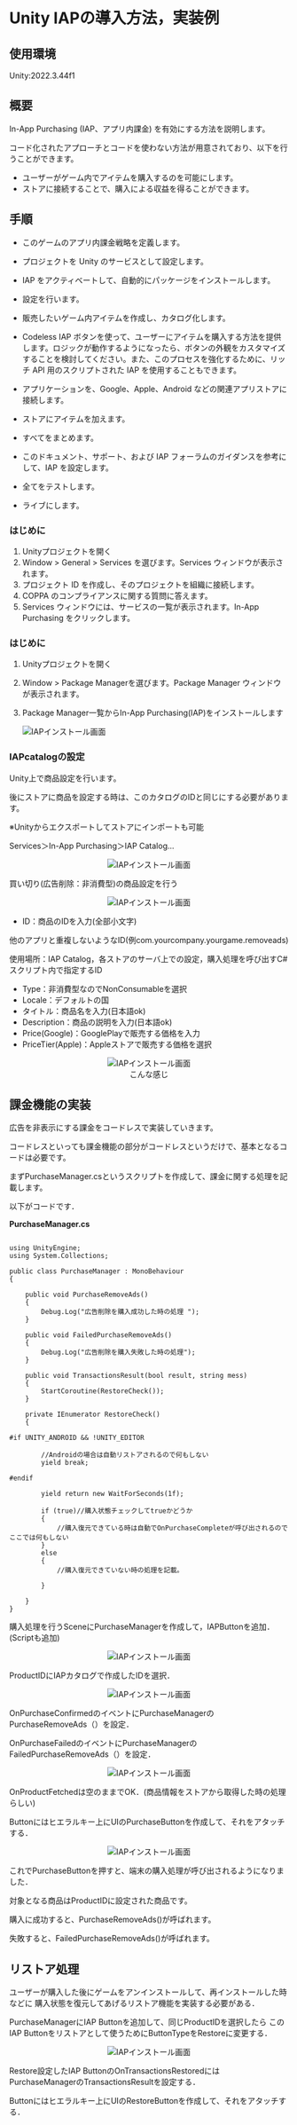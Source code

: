 # Unity IAPの導入方法，実装例<p>
## 使用環境
Unity:2022.3.44f1

## 概要
In-App Purchasing (IAP、アプリ内課金) を有効にする方法を説明します。<p>
コード化されたアプローチとコードを使わない方法が用意されており、以下を行うことができます。 
- ユーザーがゲーム内でアイテムを購入するのを可能にします。 
- ストアに接続することで、購入による収益を得ることができます。<p>

## 手順
- このゲームのアプリ内課金戦略を定義します。

- プロジェクトを Unity のサービスとして設定します。

- IAP をアクティベートして、自動的にパッケージをインストールします。

- 設定を行います。

- 販売したいゲーム内アイテムを作成し、カタログ化します。

- Codeless IAP ボタンを使って、ユーザーにアイテムを購入する方法を提供します。ロジックが動作するようになったら、ボタンの外観をカスタマイズすることを検討してください。また、このプロセスを強化するために、リッチ API 用のスクリプトされた IAP を使用することもできます。

- アプリケーションを、Google、Apple、Android などの関連アプリストアに接続します。

- ストアにアイテムを加えます。

- すべてをまとめます。

- このドキュメント、サポート、および IAP フォーラムのガイダンスを参考にして、IAP を設定します。
- 全てをテストします。
- ライブにします。

### はじめに
1. Unityプロジェクトを開く
2. Window > General > Services を選びます。Services ウィンドウが表示されます。
3. プロジェクト ID を作成し、そのプロジェクトを組織に接続します。
4. COPPA のコンプライアンスに関する質問に答えます。
5. Services ウィンドウには、サービスの一覧が表示されます。In-App Purchasing をクリックします。


### はじめに
1. Unityプロジェクトを開く
2. Window > Package Managerを選びます。Package Manager ウィンドウが表示されます。
3. Package Manager一覧からIn-App Purchasing(IAP)をインストールします

    ![IAPインストール画面](images/unity2.png)

### IAPcatalogの設定
Unity上で商品設定を行います。

後にストアに商品を設定する時は、このカタログのIDと同じにする必要があります。

※Unityからエクスポートしてストアにインポートも可能

Services＞In-App Purchasing＞IAP Catalog...

<div align="center">
  <img src="images/unity3.png" alt="IAPインストール画面">
</div>

買い切り(広告削除：非消費型)の商品設定を行う

<div align="center">
  <img src="images/unity4.png" alt="IAPインストール画面">
</div>

- ID：商品のIDを入力(全部小文字)

他のアプリと重複しないようなID(例com.yourcompany.yourgame.removeads)

使用場所：IAP Catalog，各ストアのサーバ上での設定，購入処理を呼び出すC#スクリプト内で指定するID

- Type：非消費型なのでNonConsumableを選択
- Locale：デフォルトの国
- タイトル：商品名を入力(日本語ok)
- Description：商品の説明を入力(日本語ok)
- Price(Google)：GooglePlayで販売する価格を入力
- PriceTier(Apple)：Appleストアで販売する価格を選択

<div align="center">
  <img src="images/unity5.png" alt="IAPインストール画面">
</div>

<div align="center">
    <a>こんな感じ</a>
</div>

## 課金機能の実装

広告を非表示にする課金をコードレスで実装していきます。

コードレスといっても課金機能の部分がコードレスというだけで、基本となるコードは必要です。

まずPurchaseManager.csというスクリプトを作成して、課金に関する処理を記載します。

以下がコードです．

**PurchaseManager.cs**
~~~

using UnityEngine;
using System.Collections;

public class PurchaseManager : MonoBehaviour
{

    public void PurchaseRemoveAds()
    {
        Debug.Log("広告削除を購入成功した時の処理 ");
    }

    public void FailedPurchaseRemoveAds()
    {
        Debug.Log("広告削除を購入失敗した時の処理");
    }

    public void TransactionsResult(bool result, string mess)
    {
        StartCoroutine(RestoreCheck());
    }

    private IEnumerator RestoreCheck()
    {

#if UNITY_ANDROID && !UNITY_EDITOR

        //Androidの場合は自動リストアされるので何もしない
        yield break;

#endif

        yield return new WaitForSeconds(1f);

        if (true)//購入状態チェックしてtrueかどうか
        {
            //購入復元できている時は自動でOnPurchaseCompleteが呼び出されるのでここでは何もしない
        }
        else
        {
            //購入復元できていない時の処理を記載。

        }

    }
}

~~~

購入処理を行うSceneにPurchaseManagerを作成して，IAPButtonを追加．(Scriptも追加)

<div align="center">
  <img src="images/unity6.png" alt="IAPインストール画面">
</div>

ProductIDにIAPカタログで作成したIDを選択．

<div align="center">
  <img src="images/unity7.png" alt="IAPインストール画面">
</div>

OnPurchaseConfirmedのイベントにPurchaseManagerのPurchaseRemoveAds（）を設定．

OnPurchaseFailedのイベントにPurchaseManagerのFailedPurchaseRemoveAds（）を設定．

<div align="center">
  <img src="images/unity8.png" alt="IAPインストール画面">
</div>

OnProductFetchedは空のままでOK．(商品情報をストアから取得した時の処理らしい)

Buttonにはヒエラルキー上にUIのPurchaseButtonを作成して、それをアタッチする．

<div align="center">
  <img src="images/unity9.png" alt="IAPインストール画面">
</div>

これでPurchaseButtonを押すと、端末の購入処理が呼び出されるようになりました．

対象となる商品はProductIDに設定された商品です。

購入に成功すると、PurchaseRemoveAds()が呼ばれます。

失敗すると、FailedPurchaseRemoveAds()が呼ばれます。

## リストア処理
ユーザーが購入した後にゲームをアンインストールして、再インストールした時などに
購入状態を復元してあげるリストア機能を実装する必要がある．

PurchaseManagerにIAP Buttonを追加して、同じProductIDを選択したら
このIAP Buttonをリストアとして使うためにButtonTypeをRestoreに変更する．

<div align="center">
  <img src="images/unity10.png" alt="IAPインストール画面">
</div>

Restore設定したIAP ButtonのOnTransactionsRestoredには
PurchaseManagerのTransactionsResultを設定する．

Buttonにはヒエラルキー上にUIのRestoreButtonを作成して、それをアタッチする．
